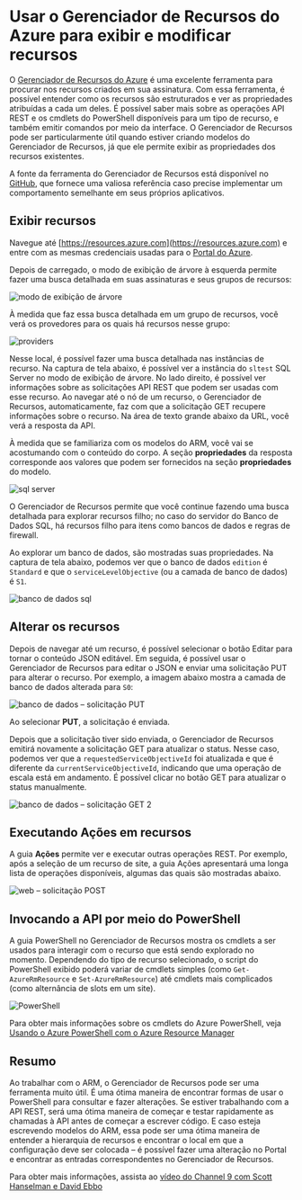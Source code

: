 <properties
   pageTitle="Gerenciador de Recursos do Azure | Microsoft Azure"
   description="Descreve o Gerenciador de Recursos do Azure e como ele pode ser usado para exibir e atualizar implantações por meio do Azure Resource Manager"
   services="azure-resource-manager"
   documentationCenter="na"
   authors="stuartleeks"
   manager="ankodu"
   editor=""/>

<tags
   ms.service="azure-resource-manager"
   ms.devlang="na"
   ms.topic="article"
   ms.tgt_pltfrm="na"
   ms.workload="na"
   ms.date="03/04/2016"
   ms.author="stuartle;tomfitz"/>

# Usar o Gerenciador de Recursos do Azure para exibir e modificar recursos
O [Gerenciador de Recursos do Azure](https://resources.azure.com) é uma excelente ferramenta para procurar nos recursos criados em sua assinatura. Com essa ferramenta, é possível entender como os recursos são estruturados e ver as propriedades atribuídas a cada um deles. É possível saber mais sobre as operações API REST e os cmdlets do PowerShell disponíveis para um tipo de recurso, e também emitir comandos por meio da interface. O Gerenciador de Recursos pode ser particularmente útil quando estiver criando modelos do Gerenciador de Recursos, já que ele permite exibir as propriedades dos recursos existentes.

A fonte da ferramenta do Gerenciador de Recursos está disponível no [GitHub](https://github.com/projectkudu/ARMExplorer), que fornece uma valiosa referência caso precise implementar um comportamento semelhante em seus próprios aplicativos.

## Exibir recursos
Navegue até [https://resources.azure.com](https://resources.azure.com) e entre com as mesmas credenciais usadas para o [Portal do Azure](https://portal.azure.com).

Depois de carregado, o modo de exibição de árvore à esquerda permite fazer uma busca detalhada em suas assinaturas e seus grupos de recursos:

![modo de exibição de árvore](./media/resource-manager-resource-explorer/are-01-treeview.png)

À medida que faz essa busca detalhada em um grupo de recursos, você verá os provedores para os quais há recursos nesse grupo:

![providers](./media/resource-manager-resource-explorer/are-02-treeview-providers.png)

Nesse local, é possível fazer uma busca detalhada nas instâncias de recurso. Na captura de tela abaixo, é possível ver a instância do `sltest` SQL Server no modo de exibição de árvore. No lado direito, é possível ver informações sobre as solicitações API REST que podem ser usadas com esse recurso. Ao navegar até o nó de um recurso, o Gerenciador de Recursos, automaticamente, faz com que a solicitação GET recupere informações sobre o recurso. Na área de texto grande abaixo da URL, você verá a resposta da API.

À medida que se familiariza com os modelos do ARM, você vai se acostumando com o conteúdo do corpo. A seção **propriedades** da resposta corresponde aos valores que podem ser fornecidos na seção **propriedades** do modelo.

![sql server](./media/resource-manager-resource-explorer/are-03-sqlserver-with-response.png)

O Gerenciador de Recursos permite que você continue fazendo uma busca detalhada para explorar recursos filho; no caso do servidor do Banco de Dados SQL, há recursos filho para itens como bancos de dados e regras de firewall.

Ao explorar um banco de dados, são mostradas suas propriedades. Na captura de tela abaixo, podemos ver que o banco de dados `edition` é `Standard` e que o `serviceLevelObjective` (ou a camada de banco de dados) é `S1`.

![banco de dados sql](./media/resource-manager-resource-explorer/are-04-database-get.png)

## Alterar os recursos

Depois de navegar até um recurso, é possível selecionar o botão Editar para tornar o conteúdo JSON editável. Em seguida, é possível usar o Gerenciador de Recursos para editar o JSON e enviar uma solicitação PUT para alterar o recurso. Por exemplo, a imagem abaixo mostra a camada de banco de dados alterada para `S0`:

![banco de dados – solicitação PUT](./media/resource-manager-resource-explorer/are-05-database-put.png)

Ao selecionar **PUT**, a solicitação é enviada.

Depois que a solicitação tiver sido enviada, o Gerenciador de Recursos emitirá novamente a solicitação GET para atualizar o status. Nesse caso, podemos ver que a `requestedServiceObjectiveId` foi atualizada e que é diferente da `currentServiceObjectiveId`, indicando que uma operação de escala está em andamento. É possível clicar no botão GET para atualizar o status manualmente.

![banco de dados – solicitação GET 2](./media/resource-manager-resource-explorer/are-06-database-get2.png)

## Executando Ações em recursos

A guia **Ações** permite ver e executar outras operações REST. Por exemplo, após a seleção de um recurso de site, a guia Ações apresentará uma longa lista de operações disponíveis, algumas das quais são mostradas abaixo.

![web – solicitação POST](./media/resource-manager-resource-explorer/are-web-post.png)

## Invocando a API por meio do PowerShell
A guia PowerShell no Gerenciador de Recursos mostra os cmdlets a ser usados para interagir com o recurso que está sendo explorado no momento. Dependendo do tipo de recurso selecionado, o script do PowerShell exibido poderá variar de cmdlets simples (como `Get-AzureRmResource` e `Set-AzureRmResource`) até cmdlets mais complicados (como alternância de slots em um site).

![PowerShell](./media/resource-manager-resource-explorer/are-07-powershell.png)

Para obter mais informações sobre os cmdlets do Azure PowerShell, veja [Usando o Azure PowerShell com o Azure Resource Manager](./powershell-azure-resource-manager.md)

## Resumo
Ao trabalhar com o ARM, o Gerenciador de Recursos pode ser uma ferramenta muito útil. É uma ótima maneira de encontrar formas de usar o PowerShell para consultar e fazer alterações. Se estiver trabalhando com a API REST, será uma ótima maneira de começar e testar rapidamente as chamadas à API antes de começar a escrever código. E caso esteja escrevendo modelos do ARM, essa pode ser uma ótima maneira de entender a hierarquia de recursos e encontrar o local em que a configuração deve ser colocada – é possível fazer uma alteração no Portal e encontrar as entradas correspondentes no Gerenciador de Recursos.

Para obter mais informações, assista ao [vídeo do Channel 9 com Scott Hanselman e David Ebbo](https://channel9.msdn.com/Shows/Azure-Friday/Azure-Resource-Manager-Explorer-with-David-Ebbo)

<!---HONumber=AcomDC_0309_2016-->